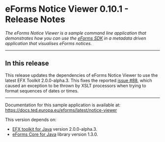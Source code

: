# eForms Notice Viewer 0.10.1 - Release Notes

_The eForms Notice Viewer is a sample command line application that demonstrates how you can use the [eForms SDK](https://github.com/OP-TED/eForms-SDK) in a metadata driven application that visualises eForms notices._

---

## In this release

This release updates the dependencies of eForms Notice Viewer to use the latest EFX Toolkit 2.0.0-alpha.3. This fixes the reported [issue #88](https://github.com/OP-TED/eforms-notice-viewer/issues/88), which caused an exception to be thrown by XSLT processors when trying to format sequences of dates or times.   

---

Documentation for this sample application is available at: https://docs.ted.europa.eu/eforms/latest/notice-viewer

This version depends on:

- [EFX toolkit for Java](https://github.com/OP-TED/efx-toolkit-java) version 2.0.0-alpha.3.
- [eForms Core for Java](https://github.com/OP-TED/eforms-core-java) library version 1.3.0.
